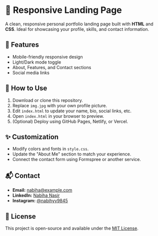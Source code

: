 # 🌟 Responsive Landing Page

A clean, responsive personal portfolio landing page built with **HTML** and **CSS**. Ideal for showcasing your profile, skills, and contact information.

## 🚀 Features

- Mobile-friendly responsive design
- Light/Dark mode toggle
- About, Features, and Contact sections
- Social media links

## 📂 How to Use

1. Download or clone this repository.
2. Replace `img.jpg` with your own profile picture.
3. Edit `index.html` to update your name, bio, social links, etc.
4. Open `index.html` in your browser to preview.
5. (Optional) Deploy using GitHub Pages, Netlify, or Vercel.

## ✨ Customization

- Modify colors and fonts in `style.css`.
- Update the "About Me" section to match your experience.
- Connect the contact form using Formspree or another service.

## 📬 Contact

- **Email:** nabiha@example.com  
- **LinkedIn:** [Nabiha Nasir](https://www.linkedin.com/in/nabiha-nasir-4a06a2349)  
- **Instagram:** [@nabihyy9845](https://www.instagram.com/nabihyy9845)

## 📄 License

This project is open-source and available under the [MIT License](LICENSE).
